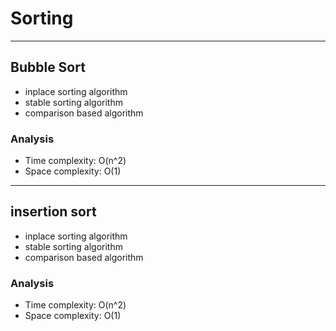# Sorting
--------------------
## Bubble Sort
- inplace sorting algorithm
- stable sorting algorithm
- comparison based algorithm

### Analysis
- Time complexity: O(n^2)
- Space complexity: O(1) 

--------------------
## insertion sort
- inplace sorting algorithm
- stable sorting algorithm
- comparison based algorithm

### Analysis
- Time complexity: O(n^2)
- Space complexity: O(1)
